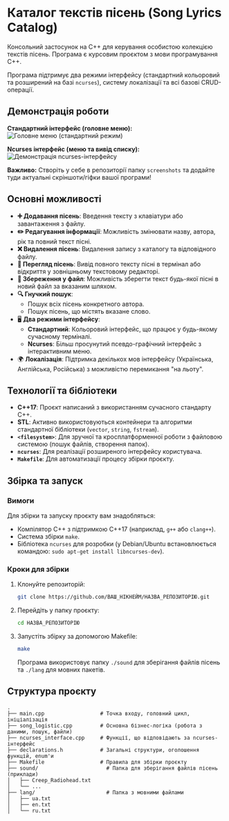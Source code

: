 # Каталог текстів пісень (Song Lyrics Catalog)

Консольний застосунок на C++ для керування особистою колекцією текстів пісень. Програма є курсовим проєктом з мови програмування C++.

Програма підтримує два режими інтерфейсу (стандартний кольоровий та розширений на базі `ncurses`), систему локалізації та всі базові CRUD-операції.

## Демонстрація роботи

**Стандартний інтерфейс (головне меню):**
![Головне меню (стандартний режим)](./screenshots/main_menu_standard.png)

**Ncurses інтерфейс (меню та вивід списку):**
![Демонстрація ncurses-інтерфейсу](./screenshots/ncurses_demo.gif)

**Важливо:** Створіть у себе в репозиторії папку `screenshots` та додайте туди актуальні скріншоти/гіфки вашої програми!

## Основні можливості

*   **➕ Додавання пісень**: Введення тексту з клавіатури або завантаження з файлу.
*   **✏️ Редагування інформації**: Можливість змінювати назву, автора, рік та повний текст пісні.
*   **❌ Видалення пісень**: Видалення запису з каталогу та відповідного файлу.
*   **📄 Перегляд пісень**: Вивід повного тексту пісні в термінал або відкриття у зовнішньому текстовому редакторі.
*   **💾 Збереження у файл**: Можливість зберегти текст будь-якої пісні в новий файл за вказаним шляхом.
*   **🔍 Гнучкий пошук**:
    *   Пошук всіх пісень конкретного автора.
    *   Пошук пісень, що містять вказане слово.
*   🖥️ **Два режими інтерфейсу**:
    *   **Стандартний**: Кольоровий інтерфейс, що працює у будь-якому сучасному терміналі.
    *   **Ncurses**: Більш просунутий псевдо-графічний інтерфейс з інтерактивним меню.
*   🌍 **Локалізація**: Підтримка декількох мов інтерфейсу (Українська, Англійська, Російська) з можливістю перемикання "на льоту".

## Технології та бібліотеки

*   **C++17**: Проєкт написаний з використанням сучасного стандарту C++.
*   **STL**: Активно використовуються контейнери та алгоритми стандартної бібліотеки (`vector`, `string`, `fstream`).
*   **`<filesystem>`**: Для зручної та кросплатформенної роботи з файловою системою (пошук файлів, створення папок).
*   **`ncurses`**: Для реалізації розширеного інтерфейсу користувача.
*   **`Makefile`**: Для автоматизації процесу збірки проєкту.

## Збірка та запуск

### Вимоги
Для збірки та запуску проєкту вам знадобляться:
*   Компілятор C++ з підтримкою C++17 (наприклад, `g++` або `clang++`).
*   Система збірки `make`.
*   Бібліотека `ncurses` для розробки (у Debian/Ubuntu встановлюється командою: `sudo apt-get install libncurses-dev`).

### Кроки для збірки
1.  Клонуйте репозиторій:
    ```sh
    git clone https://github.com/ВАШ_НІКНЕЙМ/НАЗВА_РЕПОЗИТОРІЮ.git
    ```
2.  Перейдіть у папку проєкту:
    ```sh
    cd НАЗВА_РЕПОЗИТОРІЮ
    ```
3.  Запустіть збірку за допомогою Makefile:
    ```sh
    make
    ```
    Програма використовує папку `./sound` для зберігання файлів пісень та `./lang` для мовних пакетів.

## Структура проєкту

```
.
├── main.cpp                  # Точка входу, головний цикл, ініціалізація
├── song_logistic.cpp         # Основна бізнес-логіка (робота з даними, пошук, файли)
├── ncurses_interface.cpp     # Функції, що відповідають за ncurses-інтерфейс
├── declarations.h            # Загальні структури, оголошення функцій, enum'и
├── Makefile                  # Правила для збірки проєкту
├── sound/                      # Папка для зберігання файлів пісень (приклади)
│   ├── Creep_Radiohead.txt
│   └── ...
├── lang/                       # Папка з мовними файлами
│   ├── ua.txt
│   ├── en.txt
│   └── ru.txt

```
    
